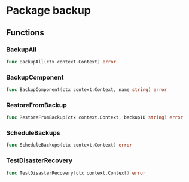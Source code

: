 # Package backup

## Functions

### BackupAll

```go
func BackupAll(ctx context.Context) error
```

### BackupComponent

```go
func BackupComponent(ctx context.Context, name string) error
```

### RestoreFromBackup

```go
func RestoreFromBackup(ctx context.Context, backupID string) error
```

### ScheduleBackups

```go
func ScheduleBackups(ctx context.Context) error
```

### TestDisasterRecovery

```go
func TestDisasterRecovery(ctx context.Context) error
```


